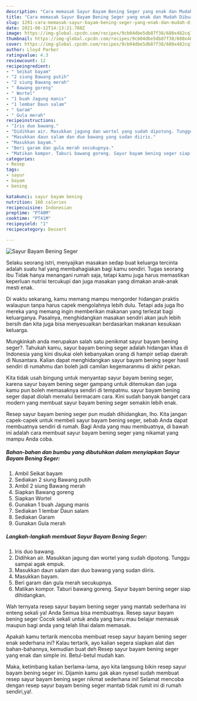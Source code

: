 ```yaml
---
description: "Cara memasak Sayur Bayam Bening Seger yang enak dan Mudah Dibuat"
title: "Cara memasak Sayur Bayam Bening Seger yang enak dan Mudah Dibuat"
slug: 1291-cara-memasak-sayur-bayam-bening-seger-yang-enak-dan-mudah-dibuat
date: 2021-06-12T14:13:21.788Z
image: https://img-global.cpcdn.com/recipes/9cb04dbe5db87f38/680x482cq70/sayur-bayam-bening-seger-foto-resep-utama.jpg
thumbnail: https://img-global.cpcdn.com/recipes/9cb04dbe5db87f38/680x482cq70/sayur-bayam-bening-seger-foto-resep-utama.jpg
cover: https://img-global.cpcdn.com/recipes/9cb04dbe5db87f38/680x482cq70/sayur-bayam-bening-seger-foto-resep-utama.jpg
author: Lloyd Parker
ratingvalue: 4.3
reviewcount: 12
recipeingredient:
- " Seikat bayam"
- "2 siung Bawang putih"
- "2 siung Bawang merah"
- " Bawang goreng"
- " Wortel"
- "1 buah Jagung manis"
- "1 lembar Daun salam"
- " Garam"
- " Gula merah"
recipeinstructions:
- "Iris duo bawang."
- "Didihkan air. Masukkan jagung dan wortel yang sudah dipotong. Tunggu sampai agak empuk."
- "Masukkan daun salam dan duo bawang yang sudan diiris."
- "Masukkan bayam."
- "Beri garam dan gula merah secukupnya."
- "Matikan kompor. Taburi bawang goreng. Sayur bayam bening seger siap dihidangkan."
categories:
- Resep
tags:
- sayur
- bayam
- bening

katakunci: sayur bayam bening 
nutrition: 160 calories
recipecuisine: Indonesian
preptime: "PT40M"
cooktime: "PT41M"
recipeyield: "1"
recipecategory: Dessert

---
```



![Sayur Bayam Bening Seger](https://img-global.cpcdn.com/recipes/9cb04dbe5db87f38/680x482cq70/sayur-bayam-bening-seger-foto-resep-utama.jpg)

Selaku seorang istri, menyajikan masakan sedap buat keluarga tercinta adalah suatu hal yang membahagiakan bagi kamu sendiri. Tugas seorang ibu Tidak hanya menangani rumah saja, tetapi kamu juga harus memastikan keperluan nutrisi tercukupi dan juga masakan yang dimakan anak-anak mesti enak.

Di waktu  sekarang, kamu memang mampu mengorder hidangan praktis walaupun tanpa harus capek mengolahnya lebih dulu. Tetapi ada juga lho mereka yang memang ingin memberikan makanan yang terlezat bagi keluarganya. Pasalnya, menghidangkan masakan sendiri akan jauh lebih bersih dan kita juga bisa menyesuaikan berdasarkan makanan kesukaan keluarga. 



Mungkinkah anda merupakan salah satu penikmat sayur bayam bening seger?. Tahukah kamu, sayur bayam bening seger adalah hidangan khas di Indonesia yang kini disukai oleh kebanyakan orang di hampir setiap daerah di Nusantara. Kalian dapat menghidangkan sayur bayam bening seger hasil sendiri di rumahmu dan boleh jadi camilan kegemaranmu di akhir pekan.

Kita tidak usah bingung untuk menyantap sayur bayam bening seger, karena sayur bayam bening seger gampang untuk ditemukan dan juga kamu pun boleh memasaknya sendiri di tempatmu. sayur bayam bening seger dapat diolah memalui bermacam cara. Kini sudah banyak banget cara modern yang membuat sayur bayam bening seger semakin lebih enak.

Resep sayur bayam bening seger pun mudah dihidangkan, lho. Kita jangan capek-capek untuk membeli sayur bayam bening seger, sebab Anda dapat membuatnya sendiri di rumah. Bagi Anda yang mau membuatnya, di bawah ini adalah cara membuat sayur bayam bening seger yang nikamat yang mampu Anda coba.

<!--inarticleads1-->

##### Bahan-bahan dan bumbu yang dibutuhkan dalam menyiapkan Sayur Bayam Bening Seger:

1. Ambil  Seikat bayam
1. Sediakan 2 siung Bawang putih
1. Ambil 2 siung Bawang merah
1. Siapkan  Bawang goreng
1. Siapkan  Wortel
1. Gunakan 1 buah Jagung manis
1. Sediakan 1 lembar Daun salam
1. Sediakan  Garam
1. Gunakan  Gula merah




<!--inarticleads2-->

##### Langkah-langkah membuat Sayur Bayam Bening Seger:

1. Iris duo bawang.
1. Didihkan air. Masukkan jagung dan wortel yang sudah dipotong. Tunggu sampai agak empuk.
1. Masukkan daun salam dan duo bawang yang sudan diiris.
1. Masukkan bayam.
1. Beri garam dan gula merah secukupnya.
1. Matikan kompor. Taburi bawang goreng. Sayur bayam bening seger siap dihidangkan.




Wah ternyata resep sayur bayam bening seger yang mantab sederhana ini enteng sekali ya! Anda Semua bisa membuatnya. Resep sayur bayam bening seger Cocok sekali untuk anda yang baru mau belajar memasak maupun bagi anda yang telah lihai dalam memasak.

Apakah kamu tertarik mencoba membuat resep sayur bayam bening seger enak sederhana ini? Kalau tertarik, ayo kalian segera siapkan alat dan bahan-bahannya, kemudian buat deh Resep sayur bayam bening seger yang enak dan simple ini. Betul-betul mudah kan. 

Maka, ketimbang kalian berlama-lama, ayo kita langsung bikin resep sayur bayam bening seger ini. Dijamin kamu gak akan nyesel sudah membuat resep sayur bayam bening seger nikmat sederhana ini! Selamat mencoba dengan resep sayur bayam bening seger mantab tidak rumit ini di rumah sendiri,ya!.

